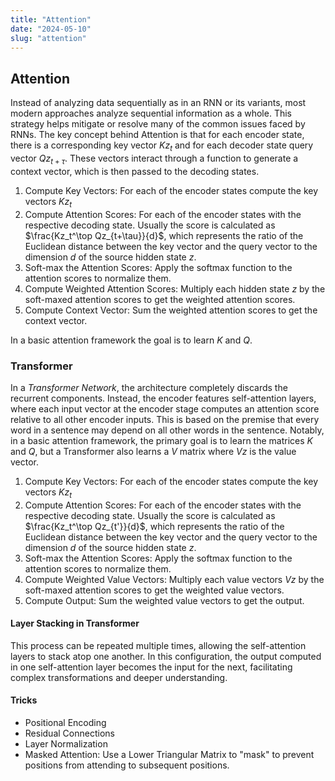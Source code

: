```yaml
---
title: "Attention"
date: "2024-05-10"
slug: "attention"
---
```


## Attention

Instead of analyzing data sequentially as in an RNN or its variants, most modern approaches analyze sequential information as a whole. This strategy helps mitigate or resolve many of the common issues faced by RNNs. The key concept behind Attention is that for each encoder state, there is a corresponding key vector $Kz_t$ and for each decoder state query vector $Qz_{t+\tau}$. These vectors interact through a function to generate a context vector, which is then passed to the decoding states.

1. Compute Key Vectors: For each of the encoder states compute the key vectors $Kz_t$
2. Compute Attention Scores: For each of the encoder states with the respective decoding state. Usually the score is calculated as $\frac{Kz_t^\top Qz_{t+\tau}}{d}$, which represents the ratio of the Euclidean distance between the key vector and the query vector to the dimension $d$ of the source hidden state $z$.
3. Soft-max the Attention Scores: Apply the softmax function to the attention scores to normalize them.
4. Compute Weighted Attention Scores: Multiply each hidden state $z$ by the soft-maxed attention scores to get the weighted attention scores.
5. Compute Context Vector: Sum the weighted attention scores to get the context vector.

In a basic attention framework the goal is to learn $K$ and $Q$.

### Transformer

In a *Transformer Network*, the architecture completely discards the recurrent components. Instead, the encoder features self-attention layers, where each input vector at the encoder stage computes an attention score relative to all other encoder inputs. This is based on the premise that every word in a sentence may depend on all other words in the sentence. Notably, in a basic attention framework, the primary goal is to learn the matrices $K$ and $Q$, but a Transformer also learns a $V$ matrix where $Vz$ is the value vector.

1. Compute Key Vectors: For each of the encoder states compute the key vectors $Kz_t$
2. Compute Attention Scores: For each of the encoder states with the respective decoding state. Usually the score is calculated as $\frac{Kz_t^\top Qz_{t'}}{d}$, which represents the ratio of the Euclidean distance between the key vector and the query vector to the dimension $d$ of the source hidden state $z$.
3. Soft-max the Attention Scores: Apply the softmax function to the attention scores to normalize them.
4. Compute Weighted Value Vectors: Multiply each value vectors $Vz$ by the soft-maxed attention scores to get the weighted value vectors.
5. Compute Output: Sum the weighted value vectors to get the output.

#### Layer Stacking in Transformer

This process can be repeated multiple times, allowing the self-attention layers to stack atop one another. In this configuration, the output computed in one self-attention layer becomes the input for the next, facilitating complex transformations and deeper understanding.

#### Tricks

- Positional Encoding
- Residual Connections
- Layer Normalization
- Masked Attention: Use a Lower Triangular Matrix to "mask" to prevent positions from attending to subsequent positions.
